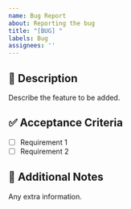 ```yaml
---
name: Bug Report
about: Reporting the bug
title: "[BUG] "
labels: Bug
assignees: ''
---
```


## 🚀 Description
Describe the feature to be added.

## ✅ Acceptance Criteria
- [ ] Requirement 1
- [ ] Requirement 2

## 📌 Additional Notes
Any extra information.
